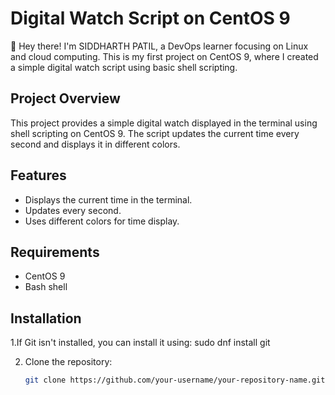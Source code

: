 # Digital Watch Script on CentOS 9
👋 Hey there! I'm SIDDHARTH PATIL, a DevOps learner focusing on Linux and cloud computing. This is my first project on CentOS 9, where I created a simple digital watch script using basic shell scripting.

## Project Overview
This project provides a simple digital watch displayed in the terminal using shell scripting on CentOS 9. The script updates the current time every second and displays it in different colors.

## Features
- Displays the current time in the terminal.
- Updates every second.
- Uses different colors for time display.

## Requirements
- CentOS 9
- Bash shell

## Installation
1.If Git isn't installed, you can install it using:
sudo dnf install git

2. Clone the repository:
   ```bash
   git clone https://github.com/your-username/your-repository-name.git
